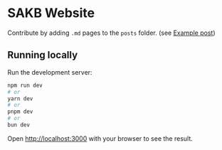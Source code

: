 # SAKB Website

Contribute by adding `.md` pages to the `posts` folder. (see [Example post](/main/posts/example-post.md))

## Running locally

Run the development server:

```bash
npm run dev
# or
yarn dev
# or
pnpm dev
# or
bun dev
```

Open [http://localhost:3000](http://localhost:3000) with your browser to see the result.
